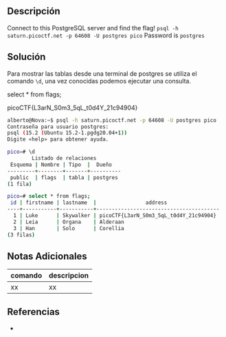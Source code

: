 ## Descripción
Connect to this PostgreSQL server and find the flag! `psql -h saturn.picoctf.net -p 64608 -U postgres pico` Password is `postgres`

## Solución
Para mostrar las tablas desde una terminal de postgres se utiliza el comando `\d`, una vez conocidas podemos ejecutar una consulta. 

select * from flags;

picoCTF{L3arN_S0m3_5qL_t0d4Y_21c94904}

```bash
alberto@Nova:~$ psql -h saturn.picoctf.net -p 64608 -U postgres pico
Contraseña para usuario postgres: 
psql (15.2 (Ubuntu 15.2-1.pgdg20.04+1))
Digite «help» para obtener ayuda.

pico=# \d
        Listado de relaciones
 Esquema | Nombre | Tipo  |  Dueño   
---------+--------+-------+----------
 public  | flags  | tabla | postgres
(1 fila)

pico=# select * from flags;
 id | firstname | lastname  |                address                 
----+-----------+-----------+----------------------------------------
  1 | Luke      | Skywalker | picoCTF{L3arN_S0m3_5qL_t0d4Y_21c94904}
  2 | Leia      | Organa    | Alderaan
  3 | Han       | Solo      | Corellia
(3 filas)
```

## Notas Adicionales
|comando|descripcion|
|---|---|
|xx|xx|

## Referencias
- []()













